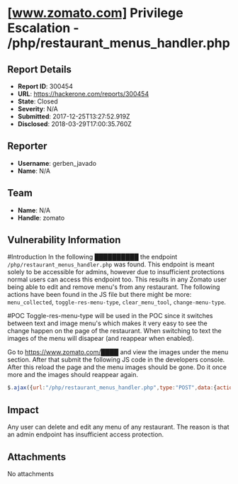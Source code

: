 # [www.zomato.com] Privilege Escalation - /php/restaurant_menus_handler.php

## Report Details
- **Report ID**: 300454
- **URL**: https://hackerone.com/reports/300454
- **State**: Closed
- **Severity**: N/A
- **Submitted**: 2017-12-25T13:27:52.919Z
- **Disclosed**: 2018-03-29T17:00:35.760Z

## Reporter
- **Username**: gerben_javado
- **Name**: N/A

## Team
- **Name**: N/A
- **Handle**: zomato

## Vulnerability Information
#Introduction
In the following ██████████ the endpoint `/php/restaurant_menus_handler.php` was found. This endpoint is meant solely to be accessible for admins, however due to insufficient protections normal users can access this endpoint too. This results in any Zomato user being able to edit and remove menu's from any restaurant. The following actions have been found in the JS file but there might be more: `menu_collected`, `toggle-res-menu-type`, `clear_menu_tool`, `change-menu-type`.

#POC
Toggle-res-menu-type will be used in the POC since it switches between text and image menu's which makes it very easy to see the change happen on the page of the restaurant. When switching to text the images of the menu will disapear (and reappear when enabled).

Go to https://www.zomato.com/████ and view the images under the menu section. After that submit the following JS code in the developers console. After this reload the page and the menu images should be gone. Do it once more and the images should reappear again.

```js
$.ajax({url:"/php/restaurant_menus_handler.php",type:"POST",data:{action:"toggle-res-menu-type",res_id:██████}
```

## Impact

Any user can delete and edit any menu of any restaurant. The reason is that an admin endpoint has insufficient access protection.

## Attachments
No attachments
